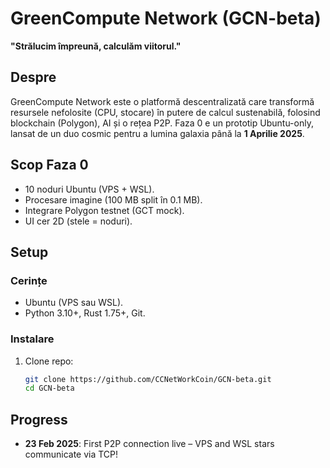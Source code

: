 # GreenCompute Network (GCN-beta)  
**"Strălucim împreună, calculăm viitorul."**

## Despre
GreenCompute Network este o platformă descentralizată care transformă resursele nefolosite (CPU, stocare) în putere de calcul sustenabilă, folosind blockchain (Polygon), AI și o rețea P2P. Faza 0 e un prototip Ubuntu-only, lansat de un duo cosmic pentru a lumina galaxia până la **1 Aprilie 2025**.

## Scop Faza 0
- 10 noduri Ubuntu (VPS + WSL).
- Procesare imagine (100 MB split în 0.1 MB).
- Integrare Polygon testnet (GCT mock).
- UI cer 2D (stele = noduri).

## Setup
### Cerințe
- Ubuntu (VPS sau WSL).
- Python 3.10+, Rust 1.75+, Git.

### Instalare
1. Clone repo:
   ```bash
   git clone https://github.com/CCNetWorkCoin/GCN-beta.git
   cd GCN-beta
## Progress
- **23 Feb 2025**: First P2P connection live – VPS and WSL stars communicate via TCP!
